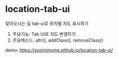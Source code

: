# location-tab-ui
찾아오시는 길 tab-ui로 위치별 지도 표시하기
1. 주요기능: Tab UI로 지도 변경하기
2. 주요메소드: attr(), addClass(), removeClass()

demo: https://soomimyme.github.io/location-tab-ui/
